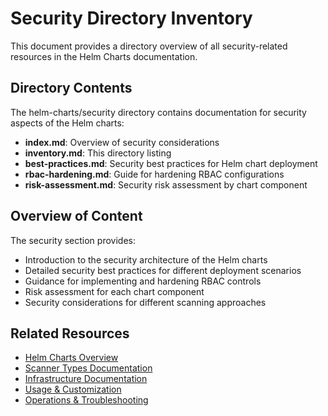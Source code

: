 # Security Directory Inventory

This document provides a directory overview of all security-related resources in the Helm Charts documentation.

## Directory Contents

The helm-charts/security directory contains documentation for security aspects of the Helm charts:

- **index.md**: Overview of security considerations
- **inventory.md**: This directory listing
- **best-practices.md**: Security best practices for Helm chart deployment
- **rbac-hardening.md**: Guide for hardening RBAC configurations
- **risk-assessment.md**: Security risk assessment by chart component

## Overview of Content

The security section provides:

- Introduction to the security architecture of the Helm charts
- Detailed security best practices for different deployment scenarios
- Guidance for implementing and hardening RBAC controls
- Risk assessment for each chart component
- Security considerations for different scanning approaches

## Related Resources

- [Helm Charts Overview](../overview/index.md)
- [Scanner Types Documentation](../scanner-types/index.md)
- [Infrastructure Documentation](../infrastructure/index.md)
- [Usage & Customization](../usage/index.md)
- [Operations & Troubleshooting](../operations/index.md)
